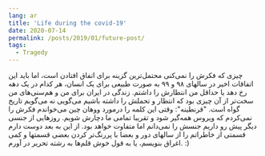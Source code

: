 ```yaml
---
lang: ar
title: 'Life during the covid-19'
date: 2020-07-14
permalink: /posts/2019/01/future-post/
tags:
  - Tragedy
---
```


چیزی که فکرش را نمی‌کنی محتمل‌ترین گزینه برای اتفاق افتادن است، اما باید این اتفاقات اخیر در سالهای ۹۸ و ۹۹ به صورت طبیعی برای یک انسان، هر کدام در یک دهه رخ دهد یا حداقل من انتظارش را داشتم. زندگی در ایران برای من و هم‌سنی‌های  من سخت‌تر از آن چیزی بود که انتظار و تحملش را داشته باشیم می‌گویی نه می‌گویم تاریخ گواه است. "قرنطینه": وقتی این کلمه را درمورد ووهان چین می‌خواندم فکرش را نمی‌کردم که ویروس همه‌گیر شود و تقریبا تمامی ما دچارش شویم. روزهایی از جنسی دیگر پیش رو داریم جنسش را نمی‌دانم اما متفاوت خواهد بود. از این به بعد دوست دارم قسمتی از خاطراتم را از سالهای دور و بعضا با پررنگ‌تر کردن بعضی قسمتها و کمی اغراق بنویسم، یا به قول خوش قلم‌ها به رشته تحریر در آورم. :)
